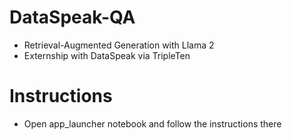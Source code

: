 # DataSpeak-QA
- Retrieval-Augmented Generation with Llama 2
- Externship with DataSpeak via TripleTen

# Instructions
- Open app_launcher notebook and follow the instructions there
